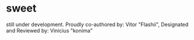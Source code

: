 # sweet

still under development.
Proudly co-authored by: Vitor "Flashii", Designated and Reviewed by: Vinicius "konima"
